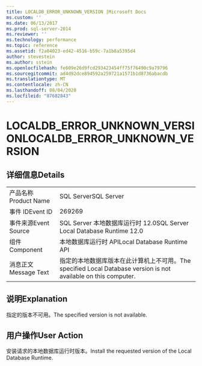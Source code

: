 ```yaml
---
title: LOCALDB_ERROR_UNKNOWN_VERSION |Microsoft Docs
ms.custom: ''
ms.date: 06/13/2017
ms.prod: sql-server-2014
ms.reviewer: ''
ms.technology: performance
ms.topic: reference
ms.assetid: f2a04023-ed42-4516-b59c-7a1b8a5395d4
author: stevestein
ms.author: sstein
ms.openlocfilehash: fe609e26d9fcd293423454ff75f76490c9a79796
ms.sourcegitcommit: ad4d92dce894592a259721a1571b1d8736abacdb
ms.translationtype: MT
ms.contentlocale: zh-CN
ms.lasthandoff: 08/04/2020
ms.locfileid: "87682843"
---
```

# <a name="localdb_error_unknown_version"></a><span data-ttu-id="c1224-102">LOCALDB_ERROR_UNKNOWN_VERSION</span><span class="sxs-lookup"><span data-stu-id="c1224-102">LOCALDB_ERROR_UNKNOWN_VERSION</span></span>
    
## <a name="details"></a><span data-ttu-id="c1224-103">详细信息</span><span class="sxs-lookup"><span data-stu-id="c1224-103">Details</span></span>  
  
|||  
|-|-|  
|<span data-ttu-id="c1224-104">产品名称</span><span class="sxs-lookup"><span data-stu-id="c1224-104">Product Name</span></span>|<span data-ttu-id="c1224-105">SQL Server</span><span class="sxs-lookup"><span data-stu-id="c1224-105">SQL Server</span></span>|  
|<span data-ttu-id="c1224-106">事件 ID</span><span class="sxs-lookup"><span data-stu-id="c1224-106">Event ID</span></span>|<span data-ttu-id="c1224-107">269</span><span class="sxs-lookup"><span data-stu-id="c1224-107">269</span></span>|  
|<span data-ttu-id="c1224-108">事件来源</span><span class="sxs-lookup"><span data-stu-id="c1224-108">Event Source</span></span>|<span data-ttu-id="c1224-109">SQL Server 本地数据库运行时 12.0</span><span class="sxs-lookup"><span data-stu-id="c1224-109">SQL Server Local Database Runtime 12.0</span></span>|  
|<span data-ttu-id="c1224-110">组件</span><span class="sxs-lookup"><span data-stu-id="c1224-110">Component</span></span>|<span data-ttu-id="c1224-111">本地数据库运行时 API</span><span class="sxs-lookup"><span data-stu-id="c1224-111">Local Database Runtime API</span></span>|  
|<span data-ttu-id="c1224-112">消息正文</span><span class="sxs-lookup"><span data-stu-id="c1224-112">Message Text</span></span>|<span data-ttu-id="c1224-113">指定的本地数据库版本在此计算机上不可用。</span><span class="sxs-lookup"><span data-stu-id="c1224-113">The specified Local Database version is not available on this computer.</span></span>|  
  
## <a name="explanation"></a><span data-ttu-id="c1224-114">说明</span><span class="sxs-lookup"><span data-stu-id="c1224-114">Explanation</span></span>  
 <span data-ttu-id="c1224-115">指定的版本不可用。</span><span class="sxs-lookup"><span data-stu-id="c1224-115">The specified version is not available.</span></span>  
  
## <a name="user-action"></a><span data-ttu-id="c1224-116">用户操作</span><span class="sxs-lookup"><span data-stu-id="c1224-116">User Action</span></span>  
 <span data-ttu-id="c1224-117">安装请求的本地数据库运行时版本。</span><span class="sxs-lookup"><span data-stu-id="c1224-117">Install the requested version of the Local Database Runtime.</span></span>  
  
  
